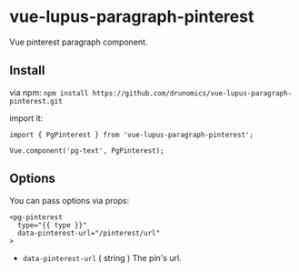 # vue-lupus-paragraph-pinterest
Vue pinterest paragraph component.



## Install

via npm:
`npm install https://github.com/drunomics/vue-lupus-paragraph-pinterest.git`


import it:

```
import { PgPinterest } from 'vue-lupus-paragraph-pinterest';

Vue.component('pg-text', PgPinterest);
```

## Options
You can pass options via props:

```
<pg-pinterest
  type="{{ type }}"
  data-pinterest-url="/pinterest/url"
>
```
- `data-pinterest-url` ( string )
  The pin's url.